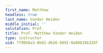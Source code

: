 ```yaml
---
first_name: Matthew
headless: true
last_name: Vander Heiden
middle_initial: ''
salutation: Prof.
title: Prof. Matthew Vander Heiden
type: instructor
uid: 7f90b8a3-8b02-db26-9892-0a08619b328f
---
```

